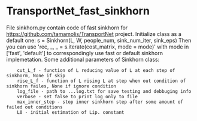 # TransportNet_fast_sinkhorn

File sinkhorn.py contain code of fast sinkhorn for  https://github.com/tamamolis/TransportNet project. Initialize class as a default one:
s = Sinkhorn(L, W, people_num, sink_num_iter, sink_eps)
Then you can use 'rec, _, _ = s.iterate(cost_matrix, mode = mode)' with mode in ['fast', 'default'] to correspondingly use fast or default sinkhorn implemetation.
Some additional parameters of Sinkhorn class:
  
        cut_L_f - function of L reducing value of L at each step of sinkhorm, None if skip 
        rise_L_f - function of L rising L at step when out condition of sinkhorn failes, None if ignore condition
        log_file - path to ...log.txt for save testing and debbuging info
        verbose - set false to print log only to file
        max_inner_step - stop inner sinkhorn step after some amount of failed out conditions
        L0 - initial estimation of Lip. constant
